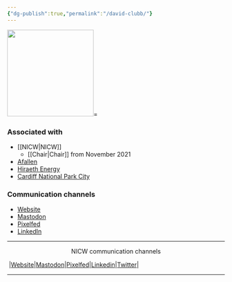 ```yaml
---
{"dg-publish":true,"permalink":"/david-clubb/"}
---
```


<img src="https://nationalinfrastructurecommission.wales/wp-content/uploads/2021/11/David-Clubb-formal-headshot-2.jpg" height="200">=

### Associated with
- [[NICW\|NICW]]
	- [[Chair\|Chair]] from November 2021
- [Afallen](https://afallen.cymru)
- [Hiraeth Energy](https://hiraethenergy.wales)
- [Cardiff National Park City](https://cardiffnpc.cymru/)

### Communication channels
- [Website](https://clubb.cymru)
- [Mastodon](https://toot.wales/@davidoclubb)
- [Pixelfed](https://pixelfed.social/i/web/profile/10708)
- [LinkedIn](https://www.linkedin.com/in/davidclubb/)


***
<p style="text-align: center;">NICW communication channels</p>

󠁧 |[Website](https://nationalinfrastructurecommission.wales)|[Mastodon](https://toot.wales/@NICW)|[Pixelfed](https://pix.toot.wales/NICW)|[Linkedin](https://www.linkedin.com/company/26268509/)|[Twitter](https://twitter.com/InfraCommCymru)|
***

